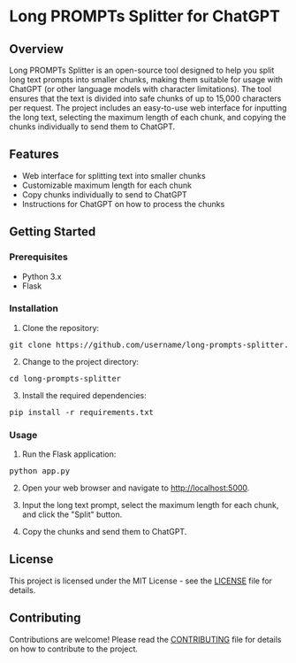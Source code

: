 <h1>Long PROMPTs Splitter for ChatGPT</h1>
<h2>Overview</h2>
<p>Long PROMPTs Splitter is an open-source tool designed to help you split long text prompts into smaller chunks, making them suitable for usage with ChatGPT (or other language models with character limitations). The tool ensures that the text is divided into safe chunks of up to 15,000 characters per request. The project includes an easy-to-use web interface for inputting the long text, selecting the maximum length of each chunk, and copying the chunks individually to send them to ChatGPT.</p>
<h2>Features</h2>
<ul>
<li>Web interface for splitting text into smaller chunks</li>
<li>Customizable maximum length for each chunk</li>
<li>Copy chunks individually to send to ChatGPT</li>
<li>Instructions for ChatGPT on how to process the chunks</li>
</ul>
<h2>Getting Started</h2>
<h3>Prerequisites</h3>
<ul>
<li>Python 3.x</li>
<li>Flask</li>
</ul>
<h3>Installation</h3>
<ol>
<li>Clone the repository:</li>
</ol>
<pre class="!whitespace-pre hljs language-bash">git clone https://github.com/username/long-prompts-splitter.git</pre>
<ol start="2">
<li>Change to the project directory:</li>
</ol>
<pre class="!whitespace-pre hljs language-bash">cd long-prompts-splitter</pre>
</pre class="!whitespace-pre hljs language-bash">
<ol start="3">
<li>Install the required dependencies:</li>
</ol>
<pre class="!whitespace-pre hljs language-bash">pip install -r requirements.txt</pre>
<h3>Usage</h3>
<ol>
<li>Run the Flask application:</li>
</ol>
<pre class="!whitespace-pre hljs language-bash">python app.py
</pre>
<ol start="2">
<li><p>Open your web browser and navigate to <a href="http://localhost:5000" target="_new">http://localhost:5000</a>.</p></li>
<li><p>Input the long text prompt, select the maximum length for each chunk, and click the "Split" button.</p></li>
<li><p>Copy the chunks and send them to ChatGPT.</p></li>
</ol>
<h2>License</h2>
<p>This project is licensed under the MIT License - see the <a href="LICENSE" target="_new">LICENSE</a> file for details.</p>
<h2>Contributing</h2>
<p>Contributions are welcome! Please read the <a href="CONTRIBUTING.md" target="_new">CONTRIBUTING</a> file for details on how to contribute to the project.</p>

